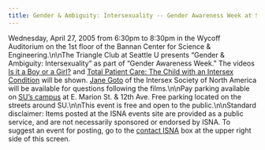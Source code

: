 ```yaml
---
title: Gender & Ambiguity: Intersexuality -- Gender Awareness Week at Seattle U
---
```


Wednesday, April 27, 2005 from 6:30pm to 8:30pm in the Wycoff Auditorium on the 1st floor of the Bannan Center for Science & Engineering.\n\nThe Triangle Club at Seattle U presents &#8220;Gender & Ambiguity: Intersexuality&#8221; as part of &#8220;Gender Awareness Week.&#8221; The videos [Is it a Boy or a Girl?][1] and [Total Patient Care: The Child with an Intersex Condition][2] will be shown. [Jane Goto][3] of the Intersex Society of North America will be available for questions following the films.\n\nPay parking available on [SU&#8217;s campus][4] at E. Marion St. & 12th Ave. Free parking located on the streets around SU.\n\nThis event is free and open to the public.\n\nStandard disclaimer: Items posted at the <span class="caps">ISNA</span> events site are provided as a public service, and are not necessarily sponsored or endorsed by <span class="caps">ISNA</span>. To suggest an event for posting, go to the [contact <span class="caps">ISNA</span>][5] box at the upper right side of this screen.

 [1]: videos/boy_or_girl
 [2]: /videos/total_patient_care
 [3]: /about/goto
 [4]: //www.seattleu.edu/home/campus_community/visit_campus/campus_maps/main_campus_map/
 [5]: /about/contact